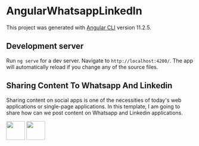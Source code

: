 # AngularWhatsappLinkedIn

This project was generated with [Angular CLI](https://github.com/angular/angular-cli) version 11.2.5.

## Development server

Run `ng serve` for a dev server. Navigate to `http://localhost:4200/`. The app will automatically reload if you change any of the source files.

## Sharing Content To Whatsapp And Linkedin

Sharing content on social apps is one of the necessities of today's web applications or single-page applications. In this template, I am going to share how can we post content on Whatsapp and Linkedin applications.


<img src="https://cdn2.vectorstock.com/i/1000x1000/04/81/whatsapp-logo-icon-vector-27990481.jpg" width="50px"> <img src="https://cdn-icons-png.flaticon.com/512/174/174857.png" width="50px">



